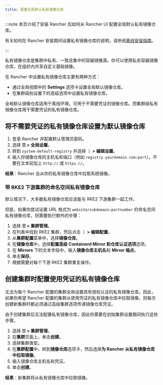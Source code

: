 ```yaml
---
title: 配置全局默认私有镜像仓库
---
```


:::note
本页介绍了安装 Rancher 后如何从 Rancher UI 配置全局默认私有镜像仓库。

有关如何在 Rancher 安装期间设置私有镜像仓库的说明，请参阅[离线安装指南](../../installation-and-upgrade/other-installation-methods/air-gapped/air-gapped.md)。

:::

私有镜像仓库是集群中私有、一致且集中的容器镜像源。你可以使用私有容器镜像仓库，在组织内共享自定义基础镜像。

在 Rancher 中设置私有镜像仓库主要有两种方式：

* 通过全局视图中的 **Settings** 选项卡设置全局默认镜像仓库。
* 在集群级别设置下的高级选项中设置私有镜像仓库。

全局默认镜像仓库适用于离线环境，可用于不需要凭证的镜像仓库。而集群级私有镜像仓库用于需要凭证的私有镜像仓库。

## 将不需要凭证的私有镜像仓库设置为默认镜像仓库

1. 登录 Rancher 并配置默认管理员密码。
1. 选择 **☰ > 全局设置**。
1. 转到 `system-default-registry` 并选择 **⋮ > 编辑设置**。
1. 输入你镜像仓库的主机名和端口（例如 `registry.yourdomain.com:port`）。不要在文本前加上 `http://` 或 `https://`。

**结果**：Rancher 会从你的私有镜像仓库中拉取系统镜像。

### 带 RKE2 下游集群的命名空间私有镜像仓库

默认情况下，大多数私有镜像仓库应该能与 RKE2 下游集群一起工作。

但是，如果你尝试设置 URL 格式为 `website/subdomain:portnumber` 的命名空间私有镜像仓库，则需要执行额外的步骤：

1. 选择 **☰ > 集群管理**。
1. 在列表中找到 RKE2 集群，然后点击 **⋮ > 编辑配置**。
1. 从**集群配置**菜单中，选择**镜像仓库**。
1. 在**镜像仓库**中，选择**配置高级 Containerd Mirror 和仓库认证选项**选项。
1. 在 **Mirrors** 下的文本字段中，输入**镜像仓库主机名**和 **Mirror 端点**。
1. 单击**保存**。
1. 根据需要对每个下游 RKE2 集群重复操作。

## 创建集群时配置使用凭证的私有镜像仓库

无法为每个 Rancher 配置的集群全局设置具有授权认证的私有镜像仓库。因此，如果你希望 Rancher 配置的集群从使用凭证的私有镜像仓库中拉取镜像，则每次创建新集群时都必须通过高级集群选项传递镜像仓库凭证。

由于创建集群后无法配置私有镜像仓库，因此你需要在初始集群设置期间执行这些步骤。

1. 选择 **☰ > 集群管理**。
1. 在**集群**页面上，单击**创建**。
1. 选择集群类型。
1. 在**集群配置**中，转到**镜像仓库**选项卡，然后选择**为 Rancher 从私有镜像仓库中拉取镜像**。
1. 输入镜像仓库主机名和凭证。
1. 单击**创建**。

**结果**：新集群将从私有镜像仓库中拉取镜像。
